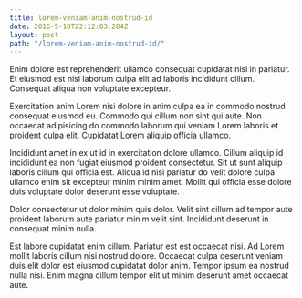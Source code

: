 ```yaml
---
title: lorem-veniam-anim-nostrud-id
date: 2016-5-10T22:12:03.284Z
layout: post
path: "/lorem-veniam-anim-nostrud-id/"
---
```


Enim dolore est reprehenderit ullamco consequat cupidatat nisi in pariatur. Et eiusmod est nisi laborum culpa elit ad laboris incididunt cillum. Consequat aliqua non voluptate excepteur.

Exercitation anim Lorem nisi dolore in anim culpa ea in commodo nostrud consequat eiusmod eu. Commodo qui cillum non sint qui aute. Non occaecat adipisicing do commodo laborum qui veniam Lorem laboris et proident culpa elit. Cupidatat Lorem aliquip officia ullamco.

Incididunt amet in ex ut id in exercitation dolore ullamco. Cillum aliquip id incididunt ea non fugiat eiusmod proident consectetur. Sit ut sunt aliquip laboris cillum qui officia est. Aliqua id nisi pariatur do velit dolore culpa ullamco enim sit excepteur minim minim amet. Mollit qui officia esse dolore duis voluptate dolor deserunt esse voluptate.

Dolor consectetur ut dolor minim quis dolor. Velit sint cillum ad tempor aute proident laborum aute pariatur minim velit sint. Incididunt deserunt in consequat minim nulla.

Est labore cupidatat enim cillum. Pariatur est est occaecat nisi. Ad Lorem mollit laboris cillum nisi nostrud dolore. Occaecat culpa deserunt veniam duis elit dolor est eiusmod cupidatat dolor anim. Tempor ipsum ea nostrud nulla nisi. Enim magna cillum tempor elit ut minim deserunt amet occaecat aute.